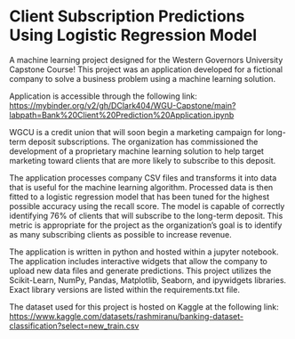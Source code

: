 # Client Subscription Predictions Using Logistic Regression Model
A machine learning project designed for the Western Governors University Capstone Course! This project was an application developed for a fictional company to solve a business problem using a machine learning solution.

Application is accessible through the following link:
https://mybinder.org/v2/gh/DClark404/WGU-Capstone/main?labpath=Bank%20Client%20Prediction%20Application.ipynb

  WGCU is a credit union that will soon begin a marketing campaign for long-term deposit subscriptions. The organization has commissioned the development of a proprietary machine learning solution to help target marketing toward clients that are more likely to subscribe to this deposit.
  
  The application processes company CSV files and transforms it into data that is useful for the machine learning algorithm. Processed data is then fitted to a logistic regression model that has been tuned for the highest possible accuracy using the recall score. The model is capable of correctly identifying 76% of clients that will subscribe to the long-term deposit. This metric is appropriate for the project as the organization’s goal is to identify as many subscribing clients as possible to increase revenue. 
  
  The application is written in python and hosted within a jupyter notebook. The application includes interactive widgets that allow the company to upload new data files and generate predictions. This project utilizes the Scikit-Learn, NumPy, Pandas, Matplotlib, Seaborn, and ipywidgets libraries. Exact library versions are listed within the requirements.txt file.
  
  The dataset used for this project is hosted on Kaggle at the following link:
  https://www.kaggle.com/datasets/rashmiranu/banking-dataset-classification?select=new_train.csv
